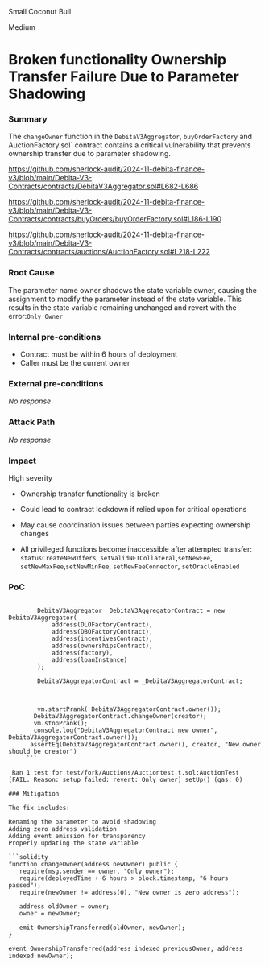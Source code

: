 Small Coconut Bull

Medium

# Broken functionality Ownership Transfer Failure Due to Parameter Shadowing

### Summary

The `changeOwner` function in the `DebitaV3Aggregator`,  `buyOrderFactory` and AuctionFactory.sol` contract contains a critical vulnerability that prevents ownership transfer  due to parameter shadowing.

https://github.com/sherlock-audit/2024-11-debita-finance-v3/blob/main/Debita-V3-Contracts/contracts/DebitaV3Aggregator.sol#L682-L686

https://github.com/sherlock-audit/2024-11-debita-finance-v3/blob/main/Debita-V3-Contracts/contracts/buyOrders/buyOrderFactory.sol#L186-L190 

https://github.com/sherlock-audit/2024-11-debita-finance-v3/blob/main/Debita-V3-Contracts/contracts/auctions/AuctionFactory.sol#L218-L222

### Root Cause

The parameter name owner shadows the state variable owner, causing the assignment to modify the parameter instead of the state variable. This results in the state variable remaining unchanged and revert with the error:`Only Owner`

### Internal pre-conditions

- Contract must be within 6 hours of deployment
- Caller must be the current owner

### External pre-conditions

_No response_

### Attack Path

_No response_

### Impact

High severity
- Ownership transfer functionality is broken
- Could lead to contract lockdown if relied upon for critical operations
- May cause coordination issues between parties expecting ownership changes

- All privileged functions become inaccessible after attempted transfer:
`statusCreateNewOffers`, `setValidNFTCollateral`,`setNewFee`, `setNewMaxFee`,`setNewMinFee`, `setNewFeeConnector`, `setOracleEnabled`

### PoC

```solidity

        DebitaV3Aggregator _DebitaV3AggregatorContract = new DebitaV3Aggregator(
            address(DLOFactoryContract),
            address(DBOFactoryContract),
            address(incentivesContract),
            address(ownershipsContract),
            address(factory),
            address(loanInstance)
        );

        DebitaV3AggregatorContract = _DebitaV3AggregatorContract;
       


        vm.startPrank( DebitaV3AggregatorContract.owner());
       DebitaV3AggregatorContract.changeOwner(creator);
       vm.stopPrank();
       console.log("DebitaV3AggregatorContract new owner", DebitaV3AggregatorContract.owner());
      assertEq(DebitaV3AggregatorContract.owner(), creator, "New owner should be creator")
     ```
     
 Ran 1 test for test/fork/Auctions/Auctiontest.t.sol:AuctionTest
[FAIL. Reason: setup failed: revert: Only owner] setUp() (gas: 0)

### Mitigation

The fix includes:

Renaming the parameter to avoid shadowing
Adding zero address validation
Adding event emission for transparency
Properly updating the state variable

```solidity
function changeOwner(address newOwner) public {
   require(msg.sender == owner, "Only owner");
   require(deployedTime + 6 hours > block.timestamp, "6 hours passed");
   require(newOwner != address(0), "New owner is zero address");
   
   address oldOwner = owner;
   owner = newOwner;
   
   emit OwnershipTransferred(oldOwner, newOwner);
}

event OwnershipTransferred(address indexed previousOwner, address indexed newOwner);
```
